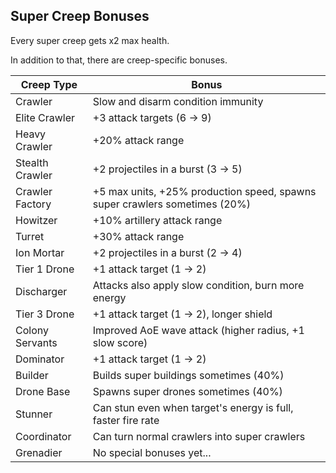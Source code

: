 ## Super Creep Bonuses

Every super creep gets x2 max health.

In addition to that, there are creep-specific bonuses.

| Creep Type | Bonus |
|---|---|
| Crawler | Slow and disarm condition immunity |
| Elite Crawler | +3 attack targets (6 -> 9) |
| Heavy Crawler | +20% attack range |
| Stealth Crawler | +2 projectiles in a burst (3 -> 5) |
| Crawler Factory | +5 max units, +25% production speed, spawns super crawlers sometimes (20%) |
| Howitzer | +10% artillery attack range |
| Turret | +30% attack range |
| Ion Mortar | +2 projectiles in a burst (2 -> 4) |
| Tier 1 Drone | +1 attack target (1 -> 2) |
| Discharger | Attacks also apply slow condition, burn more energy |
| Tier 3 Drone | +1 attack target (1 -> 2), longer shield |
| Colony Servants | Improved AoE wave attack (higher radius, +1 slow score) |
| Dominator | +1 attack target (1 -> 2) |
| Builder | Builds super buildings sometimes (40%) |
| Drone Base | Spawns super drones sometimes (40%) |
| Stunner | Can stun even when target's energy is full, faster fire rate |
| Coordinator | Can turn normal crawlers into super crawlers |
| Grenadier | No special bonuses yet... |

